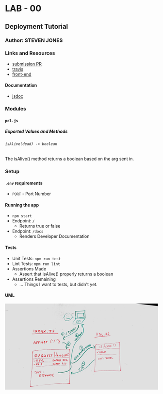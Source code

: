 # LAB - 00

## Deployment Tutorial

### Author: STEVEN JONES

### Links and Resources
* [submission PR](https://github.com/colosrjones-401d4/lab-00/tree/tutorial)
* [travis](https://www.travis-ci.com/colosrjones-401d4/lab-00/builds/126339602)
* [front-end](https://lab00401d4.herokuapp.com/)

#### Documentation
* [jsdoc](https://lab00401d4.herokuapp.com/docs/)

### Modules
#### `pol.js`
##### Exported Values and Methods

###### `isAlive(dead) -> boolean`
The isAlive() method returns a boolean based on the arg sent in.

### Setup
#### `.env` requirements
* `PORT` - Port Number

#### Running the app
* `npm start`
* Endpoint: `/`
  * Returns true or false
* Endpoint: `/docs`
  * Renders Developer Documentation
  
#### Tests
* Unit Tests: `npm run test`
* Lint Tests: `npm run lint`
* Assertions Made
  * Assert that isAlive() properly returns a boolean
* Assertions Remaining
  * ... Things I want to tests, but didn't yet.

#### UML

![UML Diagram](whiteboard.jpg)

